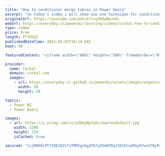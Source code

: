 ```yaml
---
title: "How to conditional merge tables in Power Query"
excerpt: "In today's video i will show you one technique for conditional merging tables in Power Query.  I forgot to mention the source of the video: https://social.technet.microsoft.com/Forums/en-US/13e055f0-4b47-49b5-9f24-8c56eb58df3b/conditional-merge-or-lookup-in-power-query?forum=powerquery  Links to mentioned"
originalUrl: https://youtube.com/watch?v=y3bOyNpJuXc
webUrl: https://everyday.cc/powerbi/learning/videos/curbal-how-to-conditional-merge-tables-in-power-query/
type: video
price: Free
length: PT7M32S
publishedDateTime: 2021-02-01T10:14:58Z
heat: 56

featuredContent: "<iframe width=\"800\" height=\"500\" frameborder=\"0\" src=\"https://www.youtube.com/embed/y3bOyNpJuXc\" allow=\"accelerometer; autoplay; encrypted-media; gyroscope; picture-in-picture\" allowfullscreen></iframe>"

provider:
  name: Curbal
  domain: curbal.com
  images:
    - url: https://everyday-cc.github.io/powerbi/assets/images/organizations/curbal.com-50x50.jpg
      width: 50
      height: 50

topics:
  - Power BI
  - Power Query

images:
  - url: https://i.ytimg.com/vi/y3bOyNpJuXc/maxresdefault.jpg
    width: 1280
    height: 720
    isCached: true

secured: "ivjNDK8cPtTI0E1O31fvTMPEgvAg2FKfyO5m8PDqJtDCEtseM1yKYwcG7QiPxMiFajBMXnQCDRbMoJrQ9+lMdLoPXYDv8G5QvKjOFVNKJM4gKhnts+iztY6NeBsmFnbXs/ebvYOzJsP1wAtnA0tKBtwoBjm5AGv2MidAmzxLm3TEsezbAgyxFA8Og/H+HV4nz1SDWvefPalxdsDBZTmjapfQDyU55t4ifqjYDxU7JcyXKNev7ivOMGiRq2eZa5GQrFA28Q54EagQ6wXnRWhxerllDqGKY/cQJnGocxG7223FmByPm8P3DQn3zVaxPxwlJrktXpBUNm0i1yu86zkc8uPhvPQDFVhRTwSPMjI+WzqprW+bDo+2D6ubFi9zioIPkHxb0y9by3de6jEpVCTYikU49WUBbdoPyF5g8AfLr5Y=;DS9brK1UxxKeKOW5rXdLuQ=="
---
```


